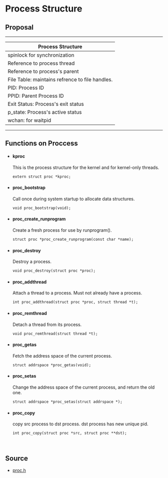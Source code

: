 # Process Structure


## Proposal

---------------------------------------------------------
|Process Structure                                      |
|-------------------------------------------------------|
|   spinlock for synchronization                        |
|   Reference to process thread                         |
|   Reference to process's parent                       |
|   File Table: maintains refrence to file handles.     |
|   PID: Process ID                                     |
|   PPID: Parent Process ID                             |
|   Exit Status: Process's exit status                  |
|   p_state: Process's active status                    |
|   wchan: for waitpid                                  |
---------------------------------------------------------


## Functions on Proccess


-   #### kproc
    This is the process structure for the kernel and for kernel-only threads.

    `extern struct proc *kproc;`


-   #### proc_bootstrap
    Call once during system startup to allocate data structures.

    `void proc_bootstrap(void);`

-   #### proc_create_runprogram
    Create a fresh process for use by runprogram().

    `struct proc *proc_create_runprogram(const char *name);`

-   #### proc_destroy
    Destroy a process.

    `void proc_destroy(struct proc *proc);`

-   #### proc_addthread
    Attach a thread to a process. Must not already have a process.

    `int proc_addthread(struct proc *proc, struct thread *t);`

-   #### proc_remthread
    Detach a thread from its process.

    `void proc_remthread(struct thread *t);`

-   #### proc_getas
    Fetch the address space of the current process.

    `struct addrspace *proc_getas(void);`

-   #### proc_setas
    Change the address space of the current process, and return the old one.

    `struct addrspace *proc_setas(struct addrspace *);`

-   #### proc_copy
    copy src process to dst process. dst process has new unique pid.

    `int proc_copy(struct proc *src, struct proc **dst);`



<br/>




## Source

-   [proc.h][1]


[1]:../kern/include/proc.h
